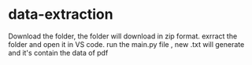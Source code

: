 # data-extraction
Download the folder, the folder will download in zip format.
exrract the folder and open it in VS code.
run the main.py file , new .txt will generate and it's contain the data of pdf
